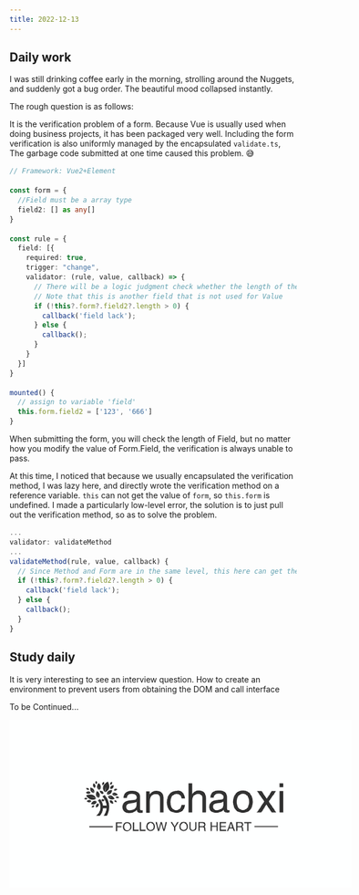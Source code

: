 ```yaml
---
title: 2022-12-13
---
```


## Daily work

I was still drinking coffee early in the morning, strolling around the Nuggets, and suddenly got a bug order. The beautiful mood collapsed instantly.

The rough question is as follows:

It is the verification problem of a form. Because Vue is usually used when doing business projects, it has been packaged very well. Including the form verification is also uniformly managed by the encapsulated `validate.ts`, The garbage code submitted at one time caused this problem. 😅

``` typescript
// Framework: Vue2+Element

const form = {
  //Field must be a array type
  field2: [] as any[]
}

const rule = {
  field: [{
    required: true,
    trigger: "change",
    validator: (rule, value, callback) => {
      // There will be a logic judgment check whether the length of the field length is greater than 0
      // Note that this is another field that is not used for Value
      if (!this?.form?.field2?.length > 0) {
        callback('field lack');
      } else {
        callback();
      }
    }
  }]
}

mounted() {
  // assign to variable 'field'
  this.form.field2 = ['123', '666']
}
```

When submitting the form, you will check the length of Field, but no matter how you modify the value of Form.Field, the verification is always unable to pass.

At this time, I noticed that because we usually encapsulated the verification method, I was lazy here, and directly wrote the verification method on a reference variable. `this` can not get the value of `form`, so `this.form` is undefined. I  made a particularly low-level error, the solution is to just pull out the verification method, so as to solve the problem.

``` typescript
...
validator: validateMethod
...
validateMethod(rule, value, callback) {
  // Since Method and Form are in the same level, this here can get the value of Form
  if (!this?.form?.field2?.length > 0) {
    callback('field lack');
  } else {
    callback();
  }
}
```

## Study daily

It is very interesting to see an interview question. How to create an environment to prevent users from obtaining the DOM and call interface

To be Continued...

<a href="https://github.com/cxhan" target="_blank"><img src="../../assets/logo.png" style="max-width: 600px;margin: 0 auto;display: block;"/></a>
